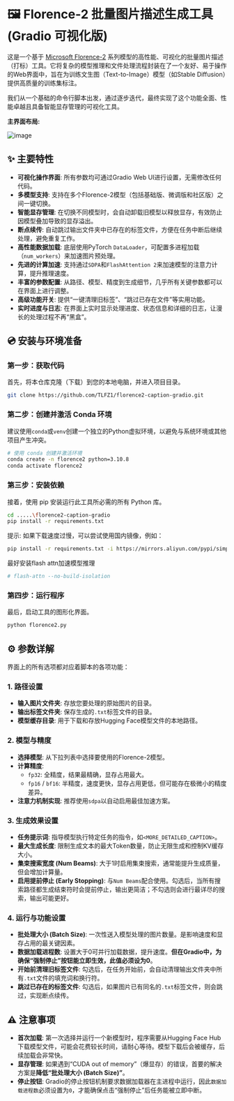# 🖼️ Florence-2 批量图片描述生成工具 (Gradio 可视化版)

这是一个基于 [Microsoft Florence-2](https://huggingface.co/microsoft/Florence-2-large) 系列模型的高性能、可视化的批量图片描述（打标）工具。它将复杂的模型推理和文件处理流程封装在了一个友好、易于操作的Web界面中，旨在为训练文生图（Text-to-Image）模型（如Stable Diffusion）提供高质量的训练集标注。

我们从一个基础的命令行脚本出发，通过逐步迭代，最终实现了这个功能全面、性能卓越且具备智能显存管理的可视化工具。

**主界面布局:**

![image](https://github.com/user-attachments/assets/321d79c9-b27a-4154-a4da-7ad3e456dec0)

## ✨ 主要特性

* **可视化操作界面**: 所有参数均可通过Gradio Web UI进行设置，无需修改任何代码。
* **多模型支持**: 支持在多个Florence-2模型（包括基础版、微调版和社区版）之间一键切换。
* **智能显存管理**: 在切换不同模型时，会自动卸载旧模型以释放显存，有效防止因模型叠加导致的显存溢出。
* **断点续传**: 自动跳过输出文件夹中已存在的标签文件，方便在任务中断后继续处理，避免重复工作。
* **高性能数据加载**: 底层使用PyTorch `DataLoader`，可配置多进程加载（`num_workers`）来加速图片预处理。
* **先进的计算加速**: 支持通过`SDPA`和`FlashAttention 2`来加速模型的注意力计算，提升推理速度。
* **丰富的参数配置**: 从路径、模型、精度到生成细节，几乎所有关键参数都可以在界面上进行调整。
* **高级功能开关**: 提供“一键清理旧标签”、“跳过已存在文件”等实用功能。
* **实时进度与日志**: 在界面上实时显示处理进度、状态信息和详细的日志，让漫长的处理过程不再“黑盒”。

## 💿 安装与环境准备

### 第一步：获取代码
首先，将本仓库克隆（下载）到您的本地电脑，并进入项目目录。
```bash
git clone https://github.com/TLFZ1/florence2-caption-gradio.git
```

### 第二步：创建并激活 Conda 环境
建议使用`conda`或`venv`创建一个独立的Python虚拟环境，以避免与系统环境或其他项目产生冲突。

```bash
# 使用 conda 创建并激活环境
conda create -n florence2 python=3.10.8
conda activate florence2
```

### 第三步：安装依赖
接着，使用 pip 安装运行此工具所必需的所有 Python 库。
```bash
cd .....\florence2-caption-gradio
pip install -r requirements.txt
```
提示: 如果下载速度过慢，可以尝试使用国内镜像，例如：
```bash
pip install -r requirements.txt -i https://mirrors.aliyun.com/pypi/simple/
```
最好安装flash attn加速模型推理
```bash
# flash-attn --no-build-isolation
```

### 第四步：运行程序
最后，启动工具的图形化界面。
```bash
python florence2.py
```

## ⚙️ 参数详解

界面上的所有选项都对应着脚本的各项功能：

### 1. 路径设置
* **输入图片文件夹**: 存放您要处理的原始图片的目录。
* **输出标签文件夹**: 保存生成的`.txt`标签文件的目录。
* **模型缓存目录**: 用于下载和存放Hugging Face模型文件的本地路径。

### 2. 模型与精度
* **选择模型**: 从下拉列表中选择要使用的Florence-2模型。
* **计算精度**:
    * `fp32`: 全精度，结果最精确，显存占用最大。
    * `fp16` / `bf16`: 半精度，速度更快，显存占用更低，但可能存在极微小的精度差异。
* **注意力机制实现**: 推荐使用`sdpa`以自动启用最佳加速方案。

### 3. 生成效果设置
* **任务提示词**: 指导模型执行特定任务的指令，如`<MORE_DETAILED_CAPTION>`。
* **最大生成长度**: 限制生成文本的最大Token数量，防止无限生成和控制KV缓存大小。
* **集束搜索宽度 (Num Beams)**: 大于1时启用集束搜索，通常能提升生成质量，但会增加计算量。
* **启用提前停止 (Early Stopping)**: 与`Num Beams`配合使用。勾选后，当所有搜索路径都生成结束符时会提前停止，输出更简洁；不勾选则会进行最详尽的搜索，输出可能更好。

### 4. 运行与功能设置
* **批处理大小 (Batch Size)**: 一次性送入模型处理的图片数量。是影响速度和显存占用的最关键因素。
* **数据加载进程数**: 设置大于0可并行加载数据，提升速度。**但在Gradio中，为确保“强制停止”按钮能立即生效，此值必须设为0**。
* **开始前清理旧标签文件**: 勾选后，在任务开始前，会自动清理输出文件夹中所有`.txt`文件的填充词和换行符。
* **跳过已存在的标签文件**: 勾选后，如果图片已有同名的`.txt`标签文件，则会跳过，实现断点续传。

## ⚠️ 注意事项

* **首次加载**: 第一次选择并运行一个新模型时，程序需要从Hugging Face Hub下载模型文件，可能会花费较长时间，请耐心等待。模型下载后会被缓存，后续加载会非常快。
* **显存管理**: 如果遇到“CUDA out of memory”（爆显存）的错误，首要的解决方案是**降低“批处理大小 (Batch Size)”**。
* **停止按钮**: Gradio的停止按钮机制要求数据加载器在主进程中运行，因此`数据加载进程数`必须设置为`0`，才能确保点击“强制停止”后任务能被立即中断。
